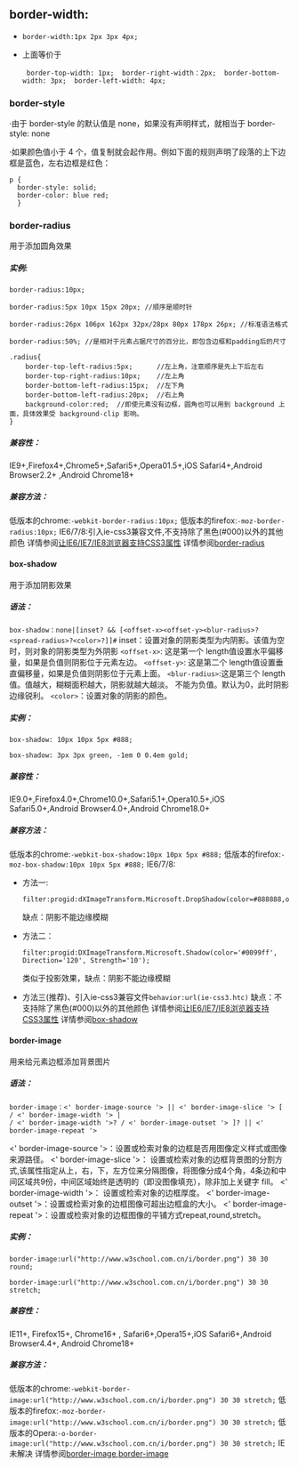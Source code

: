 ## border-width:

- `border-width:1px 2px 3px 4px;` 

- 上面等价于 

  ```
   border-top-width: 1px;  border-right-width：2px;  border-bottom-width: 3px;  border-left-width: 4px;
  ```

### border-style

·由于 border-style 的默认值是 none，如果没有声明样式，就相当于 border-style: none

·如果颜色值小于 4 个，值复制就会起作用。例如下面的规则声明了段落的上下边框是蓝色，左右边框是红色：

```
p {
  border-style: solid;
  border-color: blue red;
  }
```

### border-radius

用于添加圆角效果

##### 实例:

`border-radius:10px;`

```
border-radius:5px 10px 15px 20px; //顺序是顺时针
```

```
border-radius:26px 106px 162px 32px/28px 80px 178px 26px; //标准语法格式
```

`border-radius:50%; //是相对于元素占据尺寸的百分比，即包含边框和padding后的尺寸`

```
.radius{
    border-top-left-radius:5px;      //左上角，注意顺序是先上下后左右
    border-top-right-radius:10px;    //左上角
    border-bottom-left-radius:15px;  //左下角
    border-bottom-left-radius:20px;  //右上角
    background-color:red;  //即使元素没有边框，圆角也可以用到 background 上面，具体效果受 background-clip 影响。
}
```

##### 兼容性：

IE9+,Firefox4+,Chrome5+,Safari5+,Opera01.5+,iOS Safari4+,Android Browser2.2+ ,Android Chrome18+

##### 兼容方法：

低版本的chrome:`-webkit-border-radius:10px;`
低版本的firefox:`-moz-border-radius:10px;`
IE6/7/8:引入ie-css3兼容文件,不支持除了黑色(#000)以外的其他颜色
详情参阅[让IE6/IE7/IE8浏览器支持CSS3属性](http://www.zhangxinxu.com/wordpress/2010/04/%E8%AE%A9ie6ie7ie8%E6%B5%8F%E8%A7%88%E5%99%A8%E6%94%AF%E6%8C%81css3%E5%B1%9E%E6%80%A7/)
详情参阅[border-radius](https://developer.mozilla.org/zh-CN/docs/Web/CSS/border-radius)

#### box-shadow

用于添加阴影效果

##### 语法：

`box-shadow：none|[inset? && [<offset-x><offset-y><blur-radius>?<spread-radius>?<color>?]]#`
inset：设置对象的阴影类型为内阴影。该值为空时，则对象的阴影类型为外阴影
`<offset-x>`: 这是第一个 length值设置水平偏移量，如果是负值则阴影位于元素左边。
`<offset-y>`: 这是第二个 length值设置垂直偏移量，如果是负值则阴影位于元素上面。
`<blur-radius>`:这是第三个 length值。值越大，糊糊面积越大，阴影就越大越淡。 不能为负值。默认为0，此时阴影边缘锐利。
`<color>`：设置对象的阴影的颜色。

##### 实例：

`box-shadow: 10px 10px 5px #888;`

```
box-shadow: 3px 3px green, -1em 0 0.4em gold;
```

##### 兼容性：

IE9.0+,Firefox4.0+,Chrome10.0+,Safari5.1+,Opera10.5+,iOS Safari5.0+,Android Browser4.0+,Android Chrome18.0+

##### 兼容方法：

低版本的chrome:`-webkit-box-shadow:10px 10px 5px #888;`
低版本的firefox:`-moz-box-shadow:10px 10px 5px #888;`
IE6/7/8:

- 方法一:

  ```
  filter:progid:dXImageTransform.Microsoft.DropShadow(color=#888888,offX=10,offY=10,positives=true);
  ```

  缺点：阴影不能边缘模糊

- 方法二：

  ```
  filter:progid:DXImageTransform.Microsoft.Shadow(color='#0099ff', Direction='120', Strength='10');
  ```

  类似于投影效果，缺点：阴影不能边缘模糊

- 方法三(推荐)、引入ie-css3兼容文件`behavior:url(ie-css3.htc)`
  缺点：不支持除了黑色(#000)以外的其他颜色
  详情参阅[让IE6/IE7/IE8浏览器支持CSS3属性](http://www.zhangxinxu.com/wordpress/2010/04/%E8%AE%A9ie6ie7ie8%E6%B5%8F%E8%A7%88%E5%99%A8%E6%94%AF%E6%8C%81css3%E5%B1%9E%E6%80%A7/)
  详情参阅[box-shadow](https://developer.mozilla.org/zh-CN/docs/Web/CSS/box-shadow)

#### border-image

用来给元素边框添加背景图片

##### 语法：

```
border-image：<' border-image-source '> || <' border-image-slice '> [ / <' border-image-width '> | 
/ <' border-image-width '>? / <' border-image-outset '> ]? || <' border-image-repeat '>
```

<' border-image-source '>：设置或检索对象的边框是否用图像定义样式或图像来源路径。
<' border-image-slice '>： 设置或检索对象的边框背景图的分割方式,该属性指定从上，右，下，左方位来分隔图像，将图像分成4个角，4条边和中间区域共9份，中间区域始终是透明的（即没图像填充），除非加上关键字 fill。
<' border-image-width '>： 设置或检索对象的边框厚度。
<' border-image-outset '>：设置或检索对象的边框图像可超出边框盒的大小。
<' border-image-repeat '>：设置或检索对象的边框图像的平铺方式repeat,round,stretch。

##### 实例：

`border-image:url("http://www.w3school.com.cn/i/border.png") 30 30 round;`

```
border-image:url("http://www.w3school.com.cn/i/border.png") 30 30 stretch;
```

##### 兼容性：

IE11+, Firefox15+, Chrome16+ , Safari6+,Opera15+,iOS Safari6+,Android Browser4.4+, Android Chrome18+

##### 兼容方法：

低版本的chrome:`-webkit-border-image:url("http://www.w3school.com.cn/i/border.png") 30 30 stretch;`
低版本的firefox:`-moz-border-image:url("http://www.w3school.com.cn/i/border.png") 30 30 stretch;`
低版本的Opera:`-o-border-image:url("http://www.w3school.com.cn/i/border.png") 30 30 stretch;`
IE未解决
详情参阅[border-image](https://developer.mozilla.org/zh-CN/docs/Web/CSS/border-image),[border-image](http://www.360doc.com/content/14/1016/13/2792772_417403574.shtml)